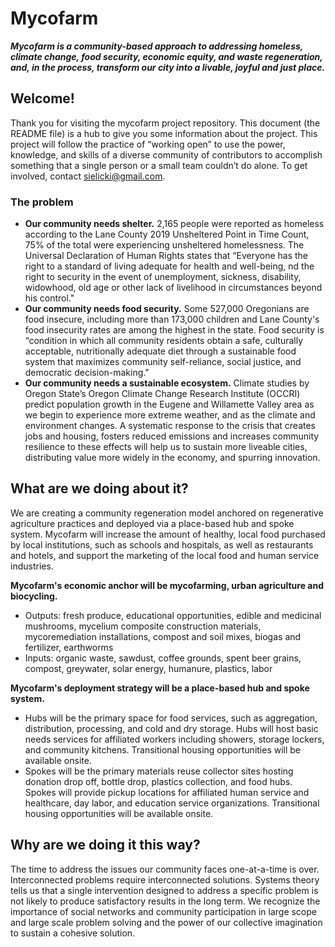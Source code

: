 # Mycofarm
_**Mycofarm is a community-based approach to addressing homeless, climate change, food security, economic equity, and waste regeneration, and, in the process, transform our city into a livable, joyful and just place.**_

## Welcome!
Thank you for visiting the mycofarm project repository. This document (the README file) is a hub to give you some information about the project. This project will follow the practice of “working open” to use the power, knowledge, and skills of a diverse community of contributors to accomplish something that a single person or a small team couldn’t do alone. To get involved, contact sielicki@gmail.com.

### The problem

-   **Our community needs shelter.** 2,165 people were reported as homeless according to the Lane County 2019 Unsheltered Point in Time Count, 75% of the total were experiencing unsheltered homelessness. The Universal Declaration of Human Rights states that  “Everyone has the right to a standard of living adequate for health and well-being, nd the right to security in the event of unemployment, sickness, disability, widowhood, old age or other lack of livelihood in circumstances beyond his control."
-   **Our community needs food security.** Some 527,000 Oregonians are food insecure, including more than 173,000 children and Lane County's food insecurity rates are among the highest in the state. Food security is “condition in which all community residents obtain a safe, culturally acceptable, nutritionally adequate diet through a sustainable food system that maximizes community self-reliance, social justice, and democratic decision-making." 
-   **Our community needs a sustainable ecosystem.** Climate studies by Oregon State’s Oregon Climate Change Research Institute (OCCRI) predict population growth in the Eugene and Willamette Valley area as we begin to experience more extreme weather, and as the climate and environment changes. A systematic response to the crisis that creates jobs and housing, fosters reduced emissions and increases community resilience to these effects will help us to sustain more liveable cities, distributing value more widely in the economy, and spurring innovation.

## What are we doing about it?
We are creating a community regeneration model anchored on regenerative agriculture practices and deployed via a place-based hub and spoke system. Mycofarm will increase the amount of healthy, local food purchased by local institutions, such as schools and hospitals, as well as restaurants and hotels, and support the marketing of the local food and human service industries. 

**Mycofarm's economic anchor will be mycofarming, urban agriculture and biocycling.**
- Outputs: fresh produce, educational opportunities, edible and medicinal mushrooms, mycelium composite construction materials, mycoremediation installations, compost and soil mixes, biogas and fertilizer, earthworms
- Inputs: organic waste, sawdust, coffee grounds, spent beer grains, compost, greywater, solar energy, humanure, plastics, labor

**Mycofarm's deployment strategy will be a place-based hub and spoke system.**
- Hubs will be the primary space for food services, such as aggregation, distribution, processing, and cold and dry storage. Hubs will host basic needs services for affiliated workers including showers, storage lockers, and community kitchens. Transitional housing opportunities will be available onsite.
- Spokes will be the primary materials reuse collector sites hosting donation drop off, bottle drop, plastics collection, and food hubs. Spokes will provide pickup locations for affiliated human service and healthcare, day labor, and education service organizations. Transitional housing opportunities will be available onsite.

## Why are we doing it this way?
The time to address the issues our community faces one-at-a-time is over. Interconnected problems require interconnected solutions. Systems theory tells us that a single intervention designed to address a specific problem is not likely to produce satisfactory results in the long term. We recognize the importance of social networks and community participation in large scope and large scale problem solving and the power of our collective imagination to sustain a cohesive solution.
